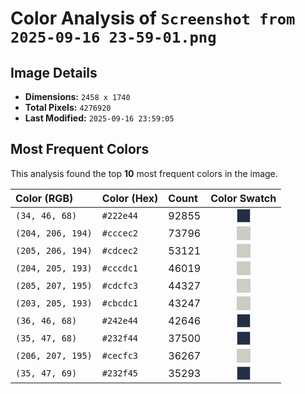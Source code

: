 # Color Analysis of `Screenshot from 2025-09-16 23-59-01.png`

## Image Details

- **Dimensions:** `2458 x 1740`
- **Total Pixels:** `4276920`
- **Last Modified:** `2025-09-16 23:59:05`

## Most Frequent Colors

This analysis found the top **10** most frequent colors in the image.

| Color (RGB) | Color (Hex) | Count | Color Swatch |
| :--- | :--- | :--- | :---: |
| `(34, 46, 68)` | `#222e44` | 92855 | <span style='background-color:#222e44; display:inline-block; width:20px; height:20px; border:1px solid #ccc;'></span> |
| `(204, 206, 194)` | `#cccec2` | 73796 | <span style='background-color:#cccec2; display:inline-block; width:20px; height:20px; border:1px solid #ccc;'></span> |
| `(205, 206, 194)` | `#cdcec2` | 53121 | <span style='background-color:#cdcec2; display:inline-block; width:20px; height:20px; border:1px solid #ccc;'></span> |
| `(204, 205, 193)` | `#cccdc1` | 46019 | <span style='background-color:#cccdc1; display:inline-block; width:20px; height:20px; border:1px solid #ccc;'></span> |
| `(205, 207, 195)` | `#cdcfc3` | 44327 | <span style='background-color:#cdcfc3; display:inline-block; width:20px; height:20px; border:1px solid #ccc;'></span> |
| `(203, 205, 193)` | `#cbcdc1` | 43247 | <span style='background-color:#cbcdc1; display:inline-block; width:20px; height:20px; border:1px solid #ccc;'></span> |
| `(36, 46, 68)` | `#242e44` | 42646 | <span style='background-color:#242e44; display:inline-block; width:20px; height:20px; border:1px solid #ccc;'></span> |
| `(35, 47, 68)` | `#232f44` | 37500 | <span style='background-color:#232f44; display:inline-block; width:20px; height:20px; border:1px solid #ccc;'></span> |
| `(206, 207, 195)` | `#cecfc3` | 36267 | <span style='background-color:#cecfc3; display:inline-block; width:20px; height:20px; border:1px solid #ccc;'></span> |
| `(35, 47, 69)` | `#232f45` | 35293 | <span style='background-color:#232f45; display:inline-block; width:20px; height:20px; border:1px solid #ccc;'></span> |
